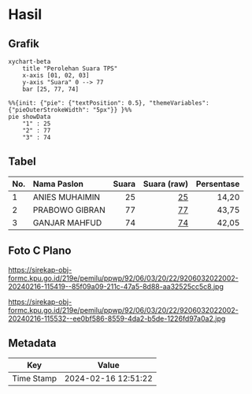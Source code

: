 # Hasil

## Grafik

```mermaid
xychart-beta
    title "Perolehan Suara TPS"
    x-axis [01, 02, 03]
    y-axis "Suara" 0 --> 77
    bar [25, 77, 74]
```

```mermaid
%%{init: {"pie": {"textPosition": 0.5}, "themeVariables": {"pieOuterStrokeWidth": "5px"}} }%%
pie showData
    "1" : 25
    "2" : 77
    "3" : 74
```

## Tabel

| No. | Nama Paslon    | Suara | Suara (raw) | Persentase |
|:--- |:-------------- | -----:| -----------:| ----------:|
| 1   | ANIES MUHAIMIN | 25    | [25][p-1]   | 14,20      |
| 2   | PRABOWO GIBRAN | 77    | [77][p-2]   | 43,75      |
| 3   | GANJAR MAHFUD  | 74    | [74][p-3]   | 42,05      |


[p-1]: https://github.com/gigit-pemilu/pemilu-2024-92-papua-barat/blob/main/pilpres/hitung-suara/sub/92-papua-barat/sub/06-teluk-bintuni/sub/03-babo/sub/2022-nusei/sub/002-tps/sub/paslon-1.txt
[p-2]: https://github.com/gigit-pemilu/pemilu-2024-92-papua-barat/blob/main/pilpres/hitung-suara/sub/92-papua-barat/sub/06-teluk-bintuni/sub/03-babo/sub/2022-nusei/sub/002-tps/sub/paslon-2.txt
[p-3]: https://github.com/gigit-pemilu/pemilu-2024-92-papua-barat/blob/main/pilpres/hitung-suara/sub/92-papua-barat/sub/06-teluk-bintuni/sub/03-babo/sub/2022-nusei/sub/002-tps/sub/paslon-3.txt

## Foto C Plano

https://sirekap-obj-formc.kpu.go.id/219e/pemilu/ppwp/92/06/03/20/22/9206032022002-20240216-115419--85f09a09-211c-47a5-8d88-aa32525cc5c8.jpg

https://sirekap-obj-formc.kpu.go.id/219e/pemilu/ppwp/92/06/03/20/22/9206032022002-20240216-115532--ee0bf586-8559-4da2-b5de-1226fd97a0a2.jpg


## Metadata

| Key        | Value               |
| ---------- | ------------------- |
| Time Stamp | 2024-02-16 12:51:22 |



